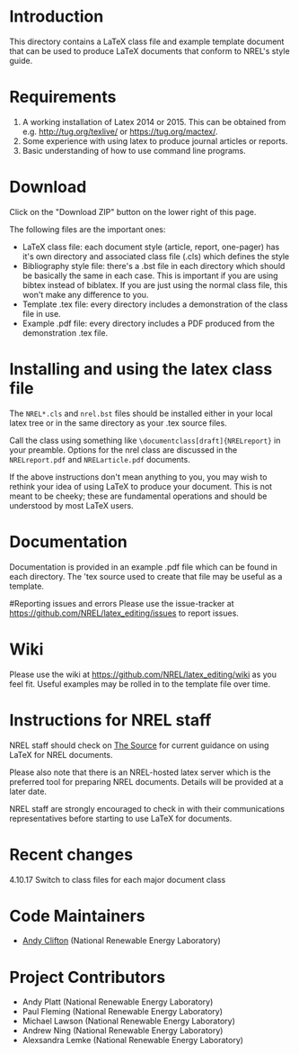 # Introduction
This directory contains a LaTeX class file and example template document that can be used to produce LaTeX documents that conform to NREL's style guide. 

# Requirements
1. A working installation of Latex 2014 or 2015. This can be obtained from e.g. http://tug.org/texlive/ or https://tug.org/mactex/.
2. Some experience with using latex to produce journal articles or reports.
3. Basic understanding of how to use command line programs.

# Download
Click on the "Download ZIP" button on the lower right of this page. 

The following files are the important ones:
* LaTeX class file: each document style (article, report, one-pager) has it's own directory and associated class file (.cls) which defines the style
* Bibliography style file: there's a .bst file in each directory which should be basically the same in each case. This is important if you are using bibtex instead of biblatex. If you are just using the normal class file, this won't make any difference to you.
* Template .tex file: every directory includes a demonstration of the class file in use.
* Example .pdf file: every directory includes a PDF produced from the demonstration .tex file.

# Installing and using the latex class file
The `NREL*.cls` and `nrel.bst` files should be installed either in your local latex tree or in the same directory as your .tex source files. 

Call the class using something like `\documentclass[draft]{NRELreport}` in your preamble. Options for the nrel class are discussed in the `NRELreport.pdf` and `NRELarticle.pdf` documents.

If the above instructions don't mean anything to you, you may wish to rethink your idea of using LaTeX to produce your document. This is not meant to be cheeky; these are fundamental operations and should be understood by most LaTeX users.

# Documentation
Documentation is provided in an example .pdf file which can be found in each directory. The 'tex source used to create that file may be useful as a template.

#Reporting issues and errors
Please use the issue-tracker at https://github.com/NREL/latex_editing/issues to report issues.

# Wiki
Please use the wiki at https://github.com/NREL/latex_editing/wiki as you feel fit. Useful examples may be rolled in to the template file over time.

# Instructions for NREL staff
NREL staff should check on [The Source](http://thesource.nrel.gov/communications/templates.html) for current guidance on using LaTeX for NREL documents.

Please also note that there is an NREL-hosted latex server which is the preferred tool for preparing NREL documents. Details will be provided at a later date. 

NREL staff are strongly encouraged to check in with their communications representatives before starting to use LaTeX for documents.

# Recent changes
4.10.17 Switch to class files for each major document class

# Code Maintainers
* [Andy Clifton](mailto:andrew.clifton@nrel.gov) (National Renewable Energy Laboratory)

# Project Contributors
* Andy Platt (National Renewable Energy Laboratory)
* Paul Fleming (National Renewable Energy Laboratory)
* Michael Lawson (National Renewable Energy Laboratory)
* Andrew Ning (National Renewable Energy Laboratory)
* Alexsandra Lemke (National Renewable Energy Laboratory)

